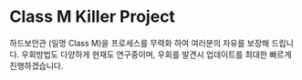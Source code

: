 # Class M Killer Project

하드보안관 (일명 Class M)을 프로세스를 무력화 하여 여러분의 자유를 보장해 드립니다.
우회방법도 다양하게 현재도 연구중이며, 우회를 발견시 업데이트를 최대한 빠르게 진행하겠습니다.
